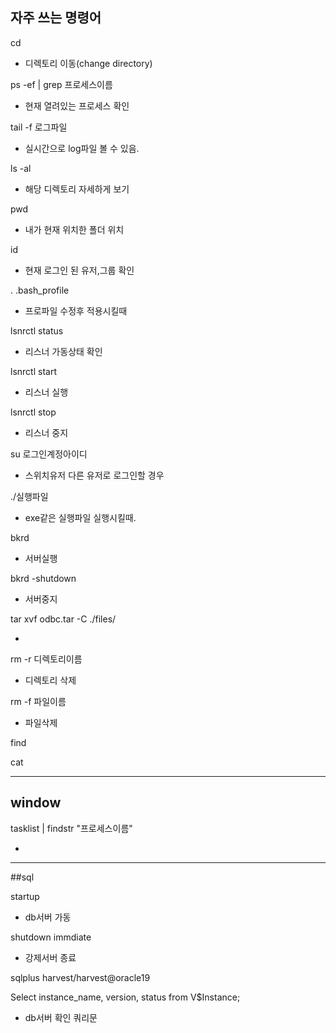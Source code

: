 ## 자주 쓰는 명령어
cd 
- 디렉토리 이동(change directory)

ps -ef | grep 프로세스이름
- 현재 열려있는 프로세스 확인

tail -f 로그파일
- 실시간으로 log파일 볼 수 있음.

ls -al
- 해당 디렉토리 자세하게 보기

pwd
- 내가 현재 위치한 폴더 위치

id
- 현재 로그인 된 유저,그룹 확인

. .bash_profile
- 프로파일 수정후 적용시킬때

lsnrctl status
- 리스너 가동상태 확인

lsnrctl start
- 리스너 실행

lsnrctl stop
- 리스너 중지

su 로그인계정아이디
- 스위치유저 다른 유저로 로그인할 경우

./실행파일
- exe같은 실행파일 실행시킬때.

bkrd
- 서버실행

bkrd -shutdown
- 서버중지

tar xvf odbc.tar -C ./files/

- ​

rm -r 디렉토리이름
- 디렉토리 삭제

rm -f 파일이름
- 파일삭제

find

cat

-------------------

## window

tasklist | findstr "프로세스이름"

- ​



-----------------------------------------

##sql

startup
- db서버 가동

shutdown immdiate
- 강제서버 종료



sqlplus harvest/harvest@oracle19



Select instance_name, version, status from V$Instance; 

- db서버 확인 쿼리문